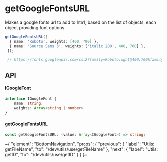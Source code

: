 
# getGoogleFontsURL

Makes a google fonts url to add to html, based on the list of objects, each object providing font options.

```ts
getGoogleFontsURL([
  { name: 'Roboto', weights: [400, 700] },
  { name: 'Source Sans 3', weights: ['italic 200', 400, 700] },
 ]);

 // https://fonts.googleapis.com/css2?family=Roboto:wght@400;700&family=Source+Sans+3:ital,wght@0,400;0,700;1,200&display=swap
```

## API

#### IGoogleFont

```ts
interface IGoogleFont {
    name: string;
    weights: Array<string | number>;
}
```

#### getGoogleFontsURL

```ts
const getGoogleFontsURL: (value: Array<IGoogleFont>) => string;
```


~{
  "element": "BottomNavigation",
  "props": {
    "previous": {
      "label": "Utils: getFileName",
      "to": "/dev/utils/use/getFileName"
    },
    "next": {
      "label": "Utils: getID",
      "to": "/dev/utils/use/getID"
    }
  }
}~

